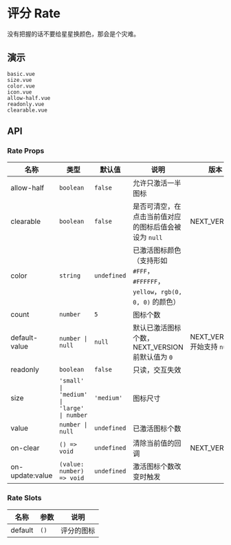 # 评分 Rate

没有把握的话不要给星星换颜色，那会是个灾难。

## 演示

```demo
basic.vue
size.vue
color.vue
icon.vue
allow-half.vue
readonly.vue
clearable.vue
```

## API

### Rate Props

| 名称 | 类型 | 默认值 | 说明 | 版本 |
| --- | --- | --- | --- | --- |
| allow-half | `boolean` | `false` | 允许只激活一半图标 |  |
| clearable | `boolean` | `false` | 是否可清空，在点击当前值对应的图标后值会被设为 `null` | NEXT_VERSION |
| color | `string` | `undefined` | 已激活图标颜色（支持形如 `#FFF`， `#FFFFFF`， `yellow`，`rgb(0, 0, 0)` 的颜色） |  |
| count | `number` | `5` | 图标个数 |  |
| default-value | `number \| null` | `null` | 默认已激活图标个数，NEXT_VERSION 前默认值为 `0` | NEXT_VERSION 开始支持 `null` |
| readonly | `boolean` | `false` | 只读，交互失效 |  |
| size | `'small' \| 'medium' \| 'large' \| number` | `'medium'` | 图标尺寸 |  |
| value | `number \| null` | `undefined` | 已激活图标个数 |  |
| on-clear | `() => void` | `undefined` | 清除当前值的回调 | NEXT_VERSION |
| on-update:value | `(value: number) => void` | `undefined` | 激活图标个数改变时触发 |  |

### Rate Slots

| 名称    | 参数 | 说明       |
| ------- | ---- | ---------- |
| default | `()` | 评分的图标 |

